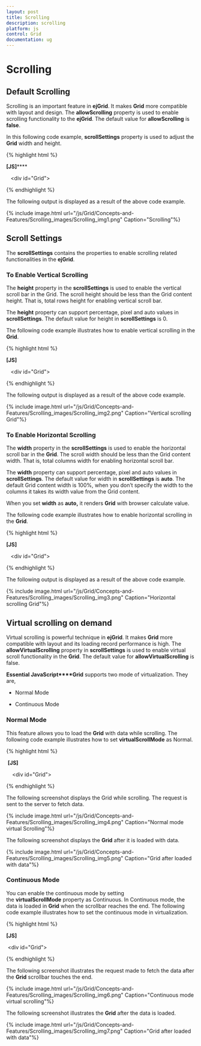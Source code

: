 ```yaml
---
layout: post
title: Scrolling
description: scrolling
platform: js
control: Grid
documentation: ug
---
```


# Scrolling

## Default Scrolling

Scrolling is an important feature in **ejGrid**. It makes **Grid** more compatible with layout and design. The **allowScrolling** property is used to enable scrolling functionality to the **ejGrid**. The default value for **allowScrolling** is **false**.

In this following code example, **scrollSettings** property is used to adjust the **Grid** width and height. 

{% highlight html %}

**[JS]******

   <div id="Grid"></div>
        <script type="text/javascript">
        $(function () {
            $("#Grid").ejGrid({
                // the datasource "window.gridData" is referred from jsondata.min.js
                dataSource: ej.DataManager(window.gridData).executeLocal(ej.Query().take(30)),
              **allowScrolling: true,**
              **scrollSettings: { width: 886, height: 300 },**                
                columns: [
                             { field: "OrderID", headerText: "Order ID", textAlign: ej.TextAlign.Right, width: 100 },
                             { field: "CustomerID", headerText: "Customer ID", width: 100 },
                             { field: "EmployeeID", headerText: "Employee ID", textAlign: ej.TextAlign.Right, width: 100 },
                             { field: "Freight", headerText: "Freight", textAlign: ej.TextAlign.Right, width: 100, format: "{0:C}" },
                             { field: "ShipCity", headerText: "Ship City", width: 100 },
                             { field: "ShipName", headerText: "Ship Name", width: 100 },
                             { field: "OrderDate", headerText: "Order Date", textAlign: ej.TextAlign.Right, format: "{0:MM/dd/yyyy}", width: 100 },
                             { field: "ShipCountry", headerText: "Ship Country", width: 100 },
                             { field: "ShipPostalCode", headerText: "Postal Code", textAlign: ej.TextAlign.Right, width: 100 },
                             { field: "Verified", headerText: "Verified", width: 100 }
                ]
            });
        });
    </script>


{% endhighlight %}



The following output is displayed as a result of the above code example.

{% include image.html url="/js/Grid/Concepts-and-Features/Scrolling_images/Scrolling_img1.png" Caption="Scrolling"%}

## Scroll Settings

The **scrollSettings** contains the properties to enable scrolling related functionalities in the **ejGrid**.

### To Enable Vertical Scrolling

The **height** property in the **scrollSettings** is used to enable the vertical scroll bar in the Grid. The scroll height should be less than the Grid content height. That is, total rows height for enabling vertical scroll bar.

The **height** property can support percentage, pixel and auto values in **scrollSettings**. The default value for height in **scrollSettings** is 0.

The following code example illustrates how to enable vertical scrolling in the **Grid**. 

{% highlight html %}

**[JS]**   

   <div id="Grid"></div>
        <script type="text/javascript">
        $(function () {
            $("#Grid").ejGrid({
                // the datasource "window.gridData" is referred from jsondata.min.js
                dataSource: ej.DataManager(window.gridData).executeLocal(ej.Query().take(30)),
              **allowScrolling: true,**
              **scrollSettings: { height: 300 },**                
                columns: [
                             { field: "OrderID", headerText: "Order ID", textAlign: ej.TextAlign.Right, width: 100 },
                             { field: "CustomerID", headerText: "Customer ID", width: 100 },
                             { field: "EmployeeID", headerText: "Employee ID", textAlign: ej.TextAlign.Right, width: 100 },
                             { field: "Freight", headerText: "Freight", textAlign: ej.TextAlign.Right, width: 100, format: "{0:C}" },
                             { field: "ShipCity", headerText: "Ship City", width: 100 },
                             { field: "ShipName", headerText: "Ship Name", width: 100 },
                             { field: "OrderDate", headerText: "Order Date", textAlign: ej.TextAlign.Right, format: "{0:MM/dd/yyyy}", width: 100 },
                             { field: "ShipCountry", headerText: "Ship Country", width: 100 },
                             { field: "ShipPostalCode", headerText: "Postal Code", textAlign: ej.TextAlign.Right, width: 100 },
                             { field: "Verified", headerText: "Verified", width: 100 }
                ]
            });
        });
    </script>


{% endhighlight %}



The following output is displayed as a result of the above code example.

{% include image.html url="/js/Grid/Concepts-and-Features/Scrolling_images/Scrolling_img2.png" Caption="Vertical scrolling Grid"%}

### To Enable Horizontal Scrolling

The **width** property in the **scrollSettings** is used to enable the horizontal scroll bar in the **Grid**. The scroll width should be less than the Grid content width. That is, total columns width for enabling horizontal scroll bar.

The **width** property can support percentage, pixel and auto values in **scrollSettings**. The default value for width in **scrollSettings** is **auto**. The default Grid content width is 100%, when you don’t specify the width to the columns it takes its width value from the Grid content.

When you set **width** as **auto,** it renders **Grid** with browser calculate value.

The following code example illustrates how to enable horizontal scrolling in the **Grid**. 

{% highlight html %}

**[JS]**   

   <div id="Grid"></div>
        <script type="text/javascript">
        $(function () {
            $("#Grid").ejGrid({
                // the datasource "window.gridData" is referred from jsondata.min.js
                dataSource: ej.DataManager(window.gridData).executeLocal(ej.Query().take(30)),
              **allowScrolling: true,**
              **scrollSettings: { width: 800 },**                
                columns: [
                             { field: "OrderID", headerText: "Order ID", textAlign: ej.TextAlign.Right, width: 100 },
                             { field: "CustomerID", headerText: "Customer ID", width: 100 },
                             { field: "EmployeeID", headerText: "Employee ID", textAlign: ej.TextAlign.Right, width: 100 },
                             { field: "Freight", headerText: "Freight", textAlign: ej.TextAlign.Right, width: 100, format: "{0:C}" },
                             { field: "ShipCity", headerText: "Ship City", width: 100 },
                             { field: "ShipName", headerText: "Ship Name", width: 100 },
                             { field: "OrderDate", headerText: "Order Date", textAlign: ej.TextAlign.Right, format: "{0:MM/dd/yyyy}", width: 100 },
                             { field: "ShipCountry", headerText: "Ship Country", width: 100 },
                             { field: "ShipPostalCode", headerText: "Postal Code", textAlign: ej.TextAlign.Right, width: 100 },
                             { field: "Verified", headerText: "Verified", width: 100 }
                ]
            });
        });
    </script>


{% endhighlight %}



The following output is displayed as a result of the above code example.

{% include image.html url="/js/Grid/Concepts-and-Features/Scrolling_images/Scrolling_img3.png" Caption="Horizontal scrolling Grid"%}

## Virtual scrolling on demand

Virtual scrolling is powerful technique in **ejGrid**. It makes **Grid** more compatible with layout and its loading record performance is high. The **allowVirtualScrolling** property in **scrollSettings** is used to enable virtual scroll functionality in the **Grid**. The default value for **allowVirtualScrolling** is false.

**Essential JavaScript****Grid** supports two mode of virtualization. They are,

* Normal Mode

* Continuous Mode

### Normal Mode

This feature allows you to load the **Grid** with data while scrolling. The following code example illustrates how to set **virtualScrollMode** as Normal.

{% highlight html %}

 **[JS]**

    <div id="Grid"></div>
    <script>
        $(function () {
            $("#Grid").ejGrid({
                dataSource: ej.DataManager("http://mvc.syncfusion.com/Services/Northwnd.svc/Orders"),
                allowScrolling: true,
                scrollSettings: { width: 0, height: 300, **allowVirtualScrolling: true,****virtualScrollMode: ej.Grid.VirtualScrollMode.Normal** },
                columns: [
                          { field: "OrderID", headerText: "Order ID", isPrimaryKey: true, textAlign: ej.TextAlign.Right },
                          { field: "CustomerID", headerText: "Customer ID" },
                          { field: "EmployeeID", headerText: "Employee ID", textAlign: ej.TextAlign.Right },
                          { field: "Freight", headerText: "Freight", textAlign: ej.TextAlign.Right, format: "{0:C}" },
                          { field: "ShipCity", headerText: "Ship City" },
                          { field: "ShipName", headerText: "Ship Name" }
                ]
            });
        })
    </script>


{% endhighlight %}



The following screenshot displays the Grid while scrolling. The request is sent to the server to fetch data.

{% include image.html url="/js/Grid/Concepts-and-Features/Scrolling_images/Scrolling_img4.png" Caption="Normal mode virtual Scrolling"%}

The following screenshot displays the **Grid** after it is loaded with data.

{% include image.html url="/js/Grid/Concepts-and-Features/Scrolling_images/Scrolling_img5.png" Caption="Grid after loaded with data"%}

### Continuous Mode

You can enable the continuous mode by setting the **virtualScrollMode** property as Continuous. In Continuous mode, the data is loaded in **Grid** when the scrollbar reaches the end. The following code example illustrates how to set the continuous mode in virtualization.

{% highlight html %}

**[JS]**

 <div id="Grid"></div>
    <script>
        $(function () {
            $("#Grid").ejGrid({
                dataSource: ej.DataManager("http://mvc.syncfusion.com/Services/Northwnd.svc/Orders"),
                allowScrolling: true,
                scrollSettings: { width: 0, height: 300, allowVirtualScrolling: true, **virtualScrollMode: ej.Grid.VirtualScrollMode.Continuous** },
                columns: [
                          { field: "OrderID", headerText: "Order ID", isPrimaryKey: true, textAlign: ej.TextAlign.Right },
                          { field: "CustomerID", headerText: "Customer ID" },
                          { field: "EmployeeID", headerText: "Employee ID", textAlign: ej.TextAlign.Right },
                          { field: "Freight", headerText: "Freight", textAlign: ej.TextAlign.Right, format: "{0:C}" },
                          { field: "ShipCity", headerText: "Ship City" },
                          { field: "ShipName", headerText: "Ship Name" }
                ]
            });
        })
    </script>


{% endhighlight %}



The following screenshot illustrates the request made to fetch the data after the **Grid** scrollbar touches the end.

{% include image.html url="/js/Grid/Concepts-and-Features/Scrolling_images/Scrolling_img6.png" Caption="Continuous mode virtual scrolling"%}

The following screenshot illustrates the **Grid** after the data is loaded.

{% include image.html url="/js/Grid/Concepts-and-Features/Scrolling_images/Scrolling_img7.png" Caption="Grid after loaded with data"%}

